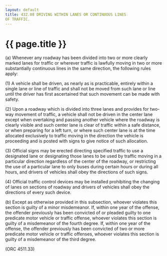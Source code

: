 ```yaml
---
layout: default 
title: 432.08 DRIVING WITHIN LANES OR CONTINUOUS LINES
OF TRAFFIC.
---
```


{{ page.title }}
================

​(a) Whenever any roadway has been divided into two or more clearly
marked lanes for traffic or wherever traffic is lawfully moving in two
or more substantially continuous lines in the same direction, the
following rules apply:

​(1) A vehicle shall be driven, as nearly as is practicable, entirely
within a single lane or line of traffic and shall not be moved from such
lane or line until the driver has first ascertained that such movement
can be made with safety.

​(2) Upon a roadway which is divided into three lanes and provides for
two-way movement of traffic, a vehicle shall not be driven in the center
lane except when overtaking and passing another vehicle where the
roadway is clearly visible and such center lane is clear of traffic
within a safe distance, or when preparing for a left turn, or where such
center lane is at the time allocated exclusively to traffic moving in
the direction the vehicle is proceeding and is posted with signs to give
notice of such allocation.

​(3) Official signs may be erected directing specified traffic to use a
designated lane or designating those lanes to be used by traffic moving
in a particular direction regardless of the center of the roadway, or
restricting the use of a particular lane to only buses during certain
hours or during all hours, and drivers of vehicles shall obey the
directions of such signs.

​(4) Official traffic control devices may be installed prohibiting the
changing of lanes on sections of roadway and drivers of vehicles shall
obey the directions of every such device.

​(b) Except as otherwise provided in this subsection, whoever violates
this section is guilty of a minor misdemeanor. If, within one year of
the offense, the offender previously has been convicted of or pleaded
guilty to one predicate motor vehicle or traffic offense, whoever
violates this section is guilty of a misdemeanor of the fourth degree.
If, within one year of the offense, the offender previously has been
convicted of two or more predicate motor vehicle or traffic offenses,
whoever violates this section is guilty of a misdemeanor of the third
degree.

(ORC 4511.33)
